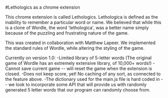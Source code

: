 #Lethologics as a chrome extension

This chrome extension is called Lethologics. Lethologica is defined as the inability to remember a particular word or name. We believed that while this is a clone of Wordle, the word 'lethologica', was a better name simply because of the puzzling and frustrating nature of the game.

This was created in collaboration with Matthew Lapeer. We implemented the standard rules of Wordle, while altering the styling of the game.

Currently on version 1.0:
-Limited library of 5-letter words (The original game of Wordle has an extremely extensive library, of 10,000+ words!)
-Cannot save current game -- will reset the game when the extension is closed.
-Does not keep score, yet! No caching of any sort, as connected to the feature above.
-The dictionary used for the main.js file is hard coded in -- we look to incorporate some API that will provide us with randomly generated 5 letter words that our program can randomly choose from.
